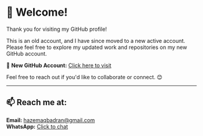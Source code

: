# 👋 Welcome!

Thank you for visiting my GitHub profile!

This is an old account, and I have since moved to a new active account. Please feel free to explore my updated work and repositories on my new GitHub account.

🔗 **New GitHub Account:** [Click here to visit](https://github.com/Hazzembadran)

Feel free to reach out if you'd like to collaborate or connect. 😊

---

## 📫 Reach me at:
**Email:** [hazemaqbadran@gmail.com](mailto:hazemaqbadran@gmail.com)  
**WhatsApp:** [Click to chat](https://iwtsp.com/972592083208)

<!-- 
Hello, I'm a Front-End UI Developer! 👋

🌱 I specialize in creating amazing user experiences using HTML, CSS, and JavaScript. I have extensive experience in designing and developing attractive and high-performance user interfaces.

💞️ I excel in converting designs into web pages and ensuring a seamless and engaging user experience across different devices. I'm well-versed in the latest HTML5, CSS3, and JavaScript technologies and follow best practices to ensure efficiency and good performance.

💞️ I'm passionate about improving my skills and keeping up with advancements in front-end development. I'm dedicated to writing clean, organized, and maintainable code.

If you're looking for a front-end UI developer who can turn your vision into reality, I'm here to help. Feel free to reach out to me anytime to discuss your project, your vision, and how I can assist in achieving it.

💞️ Let's work together to build a remarkable user experience!

- 📫 [Gmail](mailto:hazemahmedqindeel@gmail.com)


-->
